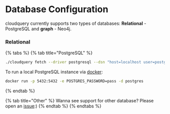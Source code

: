 # Database Configuration

cloudquery currently supports two types of databases: **Relational** - PostgreSQL and **graph** - Neo4j.

### Relational

{% tabs %}
{% tab title="PostgreSQL" %}
```bash
./cloudquery fetch --driver postgresql --dsn "host=localhost user=postgres password=pass database=postgres port=5432"
```

To run a local PostgreSQL instance via [docker](https://hub.docker.com/_/postgres):

```bash
docker run -p 5432:5432 -e POSTGRES_PASSWORD=pass -d postgres
```
{% endtab %}

{% tab title="Other" %}
Wanna see support for other database? Please open an [issue](https://github.com/cloudquery/cloudquery/issues):\)
{% endtab %}
{% endtabs %}



